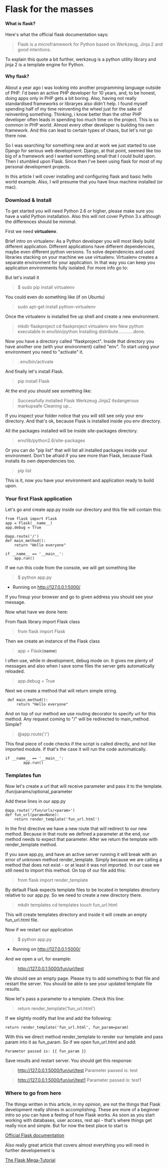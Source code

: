 Flask for the masses
===================

#### What is flask?

Here's what the official flask documentation says:

> Flask is a microframework for Python based on Werkzeug, Jinja 2 and good intentions.

To explain this quote a bit further, werkzeug is a python utility library and jinja 2 is a template engine for Python.


#### Why flask?

About a year ago i was looking into another programming language outside of PHP. I'd been an active PHP developer for 10 years, and, to be honest, doing apps only in PHP gets a bit boring. Also, having not really standardised frameworks or libraryes also didn't help. I found myself spending half of my time reinventing the wheel just for the sake of reinventing something. Thinking, i know better than the other PHP developer often leads in spending too much time on the project. 
This is so common in PHP world. Almost every other developer is building his own framework. And this can lead to certain types of chaos, but let's not go there now.

So I was searching for something new and at work we just started to use Django for serious web development. Django, at that point, seemed like too big of a framework and I wanted something small that I could build upon. Then I stumbled upon Flask. 
Since then I've been using flask for most of my personal development projects. 

In this article I will cover installing and configuring flask and basic hello world example. Also, I will presume that you have linux machine installed (or mac).


### Download & Install 
To get started you will need Python 2.6 or higher, please make sure you have a valid Python installation. Also this will not cover Python 3.x although the differences should be minimal.

First we need **virtualenv**.

Brief intro on virtualenv:
As a Python developer you will most likely build different application. Different applications have different dependencies, maybe even different python versions. To solve dependencies and used libraries stacking on your machine we use virtualenv. Virtualenv creates a separate environment for your application. In that way you can keep you application environments fully isolated. For more info go to:

But let's install it

> $ sudo pip install virtualenv

You could even do something like (if on Ubuntu)

> sudo apt-get install python-virtualenv

Once the virtualenv is installed fire up shell and create a new environment.

> mkdir flaskproject
> cd flaskproject
> virtualenv env
> New python executable in env/bin/python
Installing distribute............done.

Now you have a directory called "flaskproject". Inside that directory you have another one (with your environment) called "env". To start
using your environment you need to "activate" it.

> . env/bin/activate

And finally let's install Flask.

> pip install Flask

At the end you should see something like:

>Successfully installed Flask Werkzeug Jinja2 itsdangerous markupsafe
Cleaning up...

If you inspect your folder notice that you will still see only your env directory. And that's ok, because Flask is installed inside you env directory.

All the packages installed will be inside site-packages directory.

> env/lib/python2.6/site-packages

Or you can do "pip list" that will list all installed packages inside your environment. Don't be afraid if you see more than Flask, because Flask installs its own dependencies too.

> pip list

This is it, now you have your environment and application ready to build upon.

### Your first Flask application

Let's go and create app.py inside our directory and this file will contain this:

 

    from flask import Flask
    app = Flask(__name__)
    app.debug = True
    
    @app.route('/')
    def main_method():
        return "Hello everyone"
    
    if __name__ == '__main__':
        app.run()


If we run this code from the console, we will get something like 

> $ python app.py
 * Running on http://127.0.0.1:5000/

If you fireup your browser and go to given address you should see your message.

Now what have we done here:

From flask library import Flask class
>    from flask import Flask

Then we create an instance of the Flask class

> app = Flask(__name__)

I often use, while in development, debug mode on. It gives me plenty
of messages and also when I save some files the server gets automatically reloaded. 

> app.debug = True

Next we create a method that will return simple string.

     def main_method():
	     return "Hello everyone"

And on top of our method we use routing decorator to specify
url for this method. Any request coming to "/" will be redirected
to main_method. Simple?

> @app.route('/') 


This final piece of code checks if the script is called directly, and not like imported module. If that's the case it will run the code automatically.

    if __name__ == '__main__':
            app.run()

### Templates fun

Now let's create a url that will receive parameter and pass it to the template. /fun/params/optional_parameter

Add these lines in our app.py

    @app.route('/fun/urls/<param>')
    def fun_url(param=None):
        return render_template('fun_url.html')

In the first directive we have a new route that will redirect to our
new method. Because in that route we defined a parameter at the end, our method needs to expect that parameter.
After we return the template with render_template method. 

If you save app.py, and have an active server running it will break with an error of unknown method render_template. Simply because we are calling a method that does not exist - or at least it was not imported. In our case we still need to import this method. 
On top of our file add this:

> from flask import render_template

By default Flask expects template files to be located in templates directory relative to our app.py. So we need to create a new directory there.

> mkdir templates
> cd templates
> touch fun_url.html

This will create templates directory and inside it will create an empty
fun_url.html file.

Now if we restart our application

> $ python app.py
 * Running on http://127.0.0.1:5000/

And we open a url, for example:

> http://127.0.0.1:5000/fun/url/test

We should see an empty page. Please try to add something to that file and restart the server. You should be able to see your updated template file results.

Now let's pass a parameter to a template. Check this line:

> return render_template('fun_url.html')

If we slightly modify that line and add the following:

    return render_template('fun_url.html', fun_param=param)

With this we direct method render_template to render our template and pass param into it as fun_param. So if we open fun_url.html and add:

    Parameter passed is: {{ fun_param }}


Save results and restart server. You should get this response:

> http://127.0.0.1:5000/fun/url/test
> Parameter passed is: test

>http://127.0.0.1:5000/fun/url/test1
> Parameter passed is: test1


### Where to go from here

The things written in this article, in my opinion, are not the things that Flask development really shines in accomplishing. These are more of a beginner intro so you can have a feeling of how Flask works. As soon as you start working with databases, user access, rest api - that's where things get really nice and simple. But for now the best place to start is 

[Official Flask documentation](http://flask.pocoo.org/docs/0.10/)

Also really great article that covers almost everything you will need in further developement is

[The Flask Mega-Tutorial](http://blog.miguelgrinberg.com/post/the-flask-mega-tutorial-part-i-hello-world)
